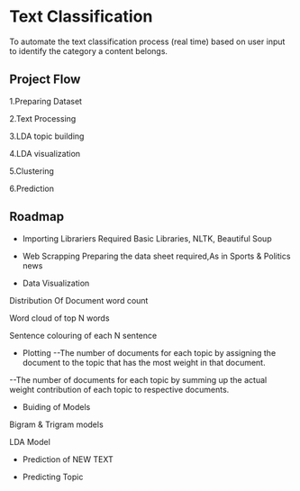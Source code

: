 
# Text Classification

To automate the text classification process (real time) based on user input to identify the category a content belongs.

## Project Flow

1.Preparing Dataset

2.Text Processing

3.LDA topic building

4.LDA visualization

5.Clustering

6.Prediction

## Roadmap

- Importing Librariers Required
Basic Libraries, NLTK, Beautiful Soup

- Web Scrapping 
Preparing the data sheet required,As in Sports & Politics news

- Data Visualization

Distribution Of Document word count

Word cloud of top N words

Sentence colouring of each N sentence

- Plotting 
--The number of documents for each topic by assigning the document to the topic that has the most weight in that document.

--The number of documents for each topic by summing up the actual weight contribution of each topic to respective documents.

- Buiding of Models

Bigram & Trigram models

LDA Model

- Prediction of NEW TEXT

- Predicting Topic


   